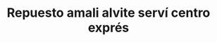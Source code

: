 ---
title: "Repuesto amali  alvite serví centro exprés"
url: /santo-domingo-este/repuesto-amali-alvite-servi-centro-expres/
shop: Autoteile
---